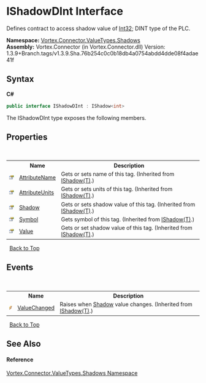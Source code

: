 # IShadowDInt Interface
 

Defines contract to access shadow value of <a href="https://docs.microsoft.com/dotnet/api/system.int32" target="_blank">Int32</a>; DINT type of the PLC.

**Namespace:**&nbsp;<a href="N_Vortex_Connector_ValueTypes_Shadows.md">Vortex.Connector.ValueTypes.Shadows</a><br />**Assembly:**&nbsp;Vortex.Connector (in Vortex.Connector.dll) Version: 1.3.9+Branch.tags/v1.3.9.Sha.76b254c0c0b18db4a0754abdd4dde08f4adae41f

## Syntax

**C#**<br />
``` C#
public interface IShadowDInt : IShadow<int>
```

The IShadowDInt type exposes the following members.


## Properties
&nbsp;<table><tr><th></th><th>Name</th><th>Description</th></tr><tr><td>![Public property](media/pubproperty.gif "Public property")</td><td><a href="P_Vortex_Connector_ValueTypes_Shadows_IShadow_1_AttributeName.md">AttributeName</a></td><td>
Gets or sets name of this tag.
 (Inherited from <a href="T_Vortex_Connector_ValueTypes_Shadows_IShadow_1.md">IShadow(T)</a>.)</td></tr><tr><td>![Public property](media/pubproperty.gif "Public property")</td><td><a href="P_Vortex_Connector_ValueTypes_Shadows_IShadow_1_AttributeUnits.md">AttributeUnits</a></td><td>
Gets or sets units of this tag.
 (Inherited from <a href="T_Vortex_Connector_ValueTypes_Shadows_IShadow_1.md">IShadow(T)</a>.)</td></tr><tr><td>![Public property](media/pubproperty.gif "Public property")</td><td><a href="P_Vortex_Connector_ValueTypes_Shadows_IShadow_1_Shadow.md">Shadow</a></td><td>
Gets or sets shadow value of this tag.
 (Inherited from <a href="T_Vortex_Connector_ValueTypes_Shadows_IShadow_1.md">IShadow(T)</a>.)</td></tr><tr><td>![Public property](media/pubproperty.gif "Public property")</td><td><a href="P_Vortex_Connector_ValueTypes_Shadows_IShadow_1_Symbol.md">Symbol</a></td><td>
Gets symbol of this tag.
 (Inherited from <a href="T_Vortex_Connector_ValueTypes_Shadows_IShadow_1.md">IShadow(T)</a>.)</td></tr><tr><td>![Public property](media/pubproperty.gif "Public property")</td><td><a href="P_Vortex_Connector_ValueTypes_Shadows_IShadow_1_Value.md">Value</a></td><td>
Gets or set shadow value of this tag.
 (Inherited from <a href="T_Vortex_Connector_ValueTypes_Shadows_IShadow_1.md">IShadow(T)</a>.)</td></tr></table>&nbsp;
<a href="#ishadowdint-interface">Back to Top</a>

## Events
&nbsp;<table><tr><th></th><th>Name</th><th>Description</th></tr><tr><td>![Public event](media/pubevent.gif "Public event")</td><td><a href="E_Vortex_Connector_ValueTypes_Shadows_IShadow_1_ValueChanged.md">ValueChanged</a></td><td>
Raises when <a href="P_Vortex_Connector_ValueTypes_Shadows_IShadow_1_Shadow.md">Shadow</a> value changes.
 (Inherited from <a href="T_Vortex_Connector_ValueTypes_Shadows_IShadow_1.md">IShadow(T)</a>.)</td></tr></table>&nbsp;
<a href="#ishadowdint-interface">Back to Top</a>

## See Also


#### Reference
<a href="N_Vortex_Connector_ValueTypes_Shadows.md">Vortex.Connector.ValueTypes.Shadows Namespace</a><br />